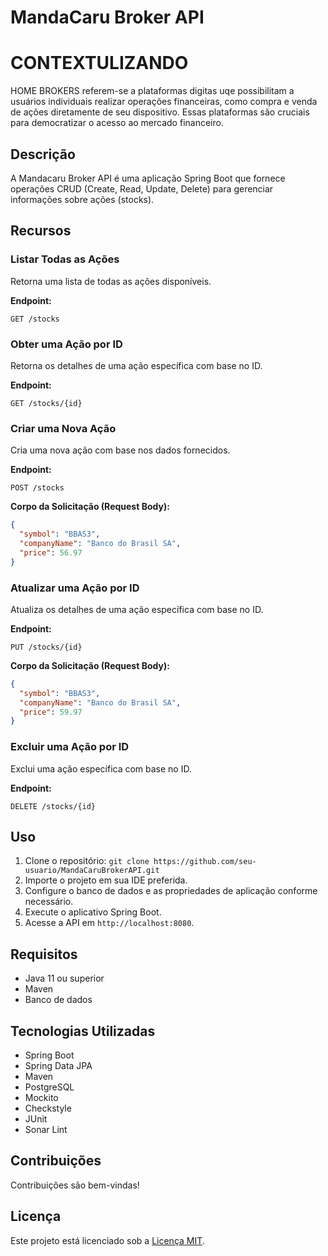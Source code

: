 # MandaCaru Broker API

# CONTEXTULIZANDO

HOME BROKERS referem-se a plataformas digitas uqe possibilitam a usuários individuais realizar operações financeiras, como compra e venda de ações
diretamente de seu dispositivo. Essas plataformas são cruciais para democratizar o acesso ao mercado financeiro.

## Descrição
A Mandacaru Broker API é uma aplicação Spring Boot que fornece operações CRUD (Create, Read, Update, Delete) para gerenciar informações sobre ações (stocks).

## Recursos

### Listar Todas as Ações
Retorna uma lista de todas as ações disponíveis.

**Endpoint:**
```http
GET /stocks
```

### Obter uma Ação por ID

Retorna os detalhes de uma ação específica com base no ID.

**Endpoint:**
```http
GET /stocks/{id}
```

### Criar uma Nova Ação
Cria uma nova ação com base nos dados fornecidos.

**Endpoint:**
```http
POST /stocks
```
**Corpo da Solicitação (Request Body):**

```JSON
{
  "symbol": "BBAS3",
  "companyName": "Banco do Brasil SA",
  "price": 56.97
}

```
### Atualizar uma Ação por ID
Atualiza os detalhes de uma ação específica com base no ID.

**Endpoint:**
```http
PUT /stocks/{id}
```
**Corpo da Solicitação (Request Body):**

```JSON
{
  "symbol": "BBAS3",
  "companyName": "Banco do Brasil SA",
  "price": 59.97
}

```

### Excluir uma Ação por ID
Exclui uma ação específica com base no ID.

**Endpoint:**
```http
DELETE /stocks/{id}
```


## Uso
1. Clone o repositório: `git clone https://github.com/seu-usuario/MandaCaruBrokerAPI.git`
2. Importe o projeto em sua IDE preferida.
3. Configure o banco de dados e as propriedades de aplicação conforme necessário.
4. Execute o aplicativo Spring Boot.
5. Acesse a API em `http://localhost:8080`.

## Requisitos
- Java 11 ou superior
- Maven
- Banco de dados

## Tecnologias Utilizadas
- Spring Boot
- Spring Data JPA
- Maven
- PostgreSQL
- Mockito
- Checkstyle
- JUnit
- Sonar Lint

## Contribuições
Contribuições são bem-vindas!

## Licença
Este projeto está licenciado sob a [Licença MIT](LICENSE).


